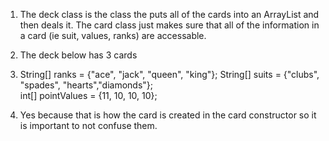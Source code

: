 1. The deck class is the class the puts all of the cards into an ArrayList and then deals it. The card class just makes sure that all of the information in a card (ie suit, values, ranks) are accessable.
2. The deck below has 3 cards
3. String[] ranks = {"ace", "jack", "queen", "king"};
String[] suits = {"clubs", "spades", "hearts","diamonds"};    
int[] pointValues = {11, 10, 10, 10};

4. Yes because that is how the card is created in the card constructor so it is important to not confuse them.


